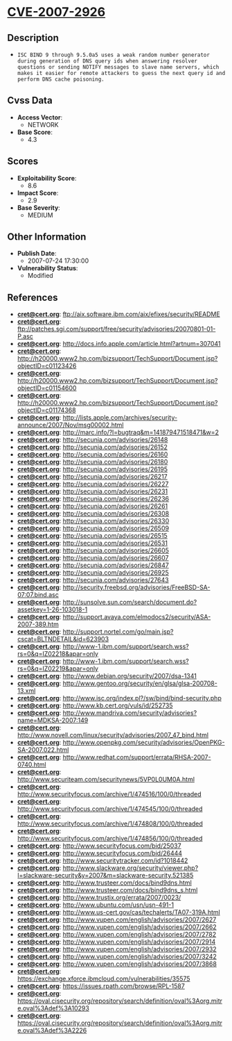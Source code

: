 
# [CVE-2007-2926](https://cve.mitre.org/cgi-bin/cvename.cgi?name=CVE-2007-2926)

## Description

- `ISC BIND 9 through 9.5.0a5 uses a weak random number generator during generation of DNS query ids when answering resolver questions or sending NOTIFY messages to slave name servers, which makes it easier for remote attackers to guess the next query id and perform DNS cache poisoning.`

## Cvss Data

- **Access Vector**:
  - NETWORK
- **Base Score**:
  - 4.3

## Scores

- **Exploitability Score**:
  - 8.6
- **Impact Score**:
  - 2.9
- **Base Severity**:
  - MEDIUM

## Other Information

- **Publish Date**:
  - 2007-07-24 17:30:00
- **Vulnerability Status**:
  - Modified

## References

- **cret@cert.org**: ftp://aix.software.ibm.com/aix/efixes/security/README
- **cret@cert.org**: ftp://patches.sgi.com/support/free/security/advisories/20070801-01-P.asc
- **cret@cert.org**: http://docs.info.apple.com/article.html?artnum=307041
- **cret@cert.org**: http://h20000.www2.hp.com/bizsupport/TechSupport/Document.jsp?objectID=c01123426
- **cret@cert.org**: http://h20000.www2.hp.com/bizsupport/TechSupport/Document.jsp?objectID=c01154600
- **cret@cert.org**: http://h20000.www2.hp.com/bizsupport/TechSupport/Document.jsp?objectID=c01174368
- **cret@cert.org**: http://lists.apple.com/archives/security-announce/2007/Nov/msg00002.html
- **cret@cert.org**: http://marc.info/?l=bugtraq&m=141879471518471&w=2
- **cret@cert.org**: http://secunia.com/advisories/26148
- **cret@cert.org**: http://secunia.com/advisories/26152
- **cret@cert.org**: http://secunia.com/advisories/26160
- **cret@cert.org**: http://secunia.com/advisories/26180
- **cret@cert.org**: http://secunia.com/advisories/26195
- **cret@cert.org**: http://secunia.com/advisories/26217
- **cret@cert.org**: http://secunia.com/advisories/26227
- **cret@cert.org**: http://secunia.com/advisories/26231
- **cret@cert.org**: http://secunia.com/advisories/26236
- **cret@cert.org**: http://secunia.com/advisories/26261
- **cret@cert.org**: http://secunia.com/advisories/26308
- **cret@cert.org**: http://secunia.com/advisories/26330
- **cret@cert.org**: http://secunia.com/advisories/26509
- **cret@cert.org**: http://secunia.com/advisories/26515
- **cret@cert.org**: http://secunia.com/advisories/26531
- **cret@cert.org**: http://secunia.com/advisories/26605
- **cret@cert.org**: http://secunia.com/advisories/26607
- **cret@cert.org**: http://secunia.com/advisories/26847
- **cret@cert.org**: http://secunia.com/advisories/26925
- **cret@cert.org**: http://secunia.com/advisories/27643
- **cret@cert.org**: http://security.freebsd.org/advisories/FreeBSD-SA-07:07.bind.asc
- **cret@cert.org**: http://sunsolve.sun.com/search/document.do?assetkey=1-26-103018-1
- **cret@cert.org**: http://support.avaya.com/elmodocs2/security/ASA-2007-389.htm
- **cret@cert.org**: http://support.nortel.com/go/main.jsp?cscat=BLTNDETAIL&id=623903
- **cret@cert.org**: http://www-1.ibm.com/support/search.wss?rs=0&q=IZ02218&apar=only
- **cret@cert.org**: http://www-1.ibm.com/support/search.wss?rs=0&q=IZ02219&apar=only
- **cret@cert.org**: http://www.debian.org/security/2007/dsa-1341
- **cret@cert.org**: http://www.gentoo.org/security/en/glsa/glsa-200708-13.xml
- **cret@cert.org**: http://www.isc.org/index.pl?/sw/bind/bind-security.php
- **cret@cert.org**: http://www.kb.cert.org/vuls/id/252735
- **cret@cert.org**: http://www.mandriva.com/security/advisories?name=MDKSA-2007:149
- **cret@cert.org**: http://www.novell.com/linux/security/advisories/2007_47_bind.html
- **cret@cert.org**: http://www.openpkg.com/security/advisories/OpenPKG-SA-2007.022.html
- **cret@cert.org**: http://www.redhat.com/support/errata/RHSA-2007-0740.html
- **cret@cert.org**: http://www.securiteam.com/securitynews/5VP0L0UM0A.html
- **cret@cert.org**: http://www.securityfocus.com/archive/1/474516/100/0/threaded
- **cret@cert.org**: http://www.securityfocus.com/archive/1/474545/100/0/threaded
- **cret@cert.org**: http://www.securityfocus.com/archive/1/474808/100/0/threaded
- **cret@cert.org**: http://www.securityfocus.com/archive/1/474856/100/0/threaded
- **cret@cert.org**: http://www.securityfocus.com/bid/25037
- **cret@cert.org**: http://www.securityfocus.com/bid/26444
- **cret@cert.org**: http://www.securitytracker.com/id?1018442
- **cret@cert.org**: http://www.slackware.org/security/viewer.php?l=slackware-security&y=2007&m=slackware-security.521385
- **cret@cert.org**: http://www.trusteer.com/docs/bind9dns.html
- **cret@cert.org**: http://www.trusteer.com/docs/bind9dns_s.html
- **cret@cert.org**: http://www.trustix.org/errata/2007/0023/
- **cret@cert.org**: http://www.ubuntu.com/usn/usn-491-1
- **cret@cert.org**: http://www.us-cert.gov/cas/techalerts/TA07-319A.html
- **cret@cert.org**: http://www.vupen.com/english/advisories/2007/2627
- **cret@cert.org**: http://www.vupen.com/english/advisories/2007/2662
- **cret@cert.org**: http://www.vupen.com/english/advisories/2007/2782
- **cret@cert.org**: http://www.vupen.com/english/advisories/2007/2914
- **cret@cert.org**: http://www.vupen.com/english/advisories/2007/2932
- **cret@cert.org**: http://www.vupen.com/english/advisories/2007/3242
- **cret@cert.org**: http://www.vupen.com/english/advisories/2007/3868
- **cret@cert.org**: https://exchange.xforce.ibmcloud.com/vulnerabilities/35575
- **cret@cert.org**: https://issues.rpath.com/browse/RPL-1587
- **cret@cert.org**: https://oval.cisecurity.org/repository/search/definition/oval%3Aorg.mitre.oval%3Adef%3A10293
- **cret@cert.org**: https://oval.cisecurity.org/repository/search/definition/oval%3Aorg.mitre.oval%3Adef%3A2226
